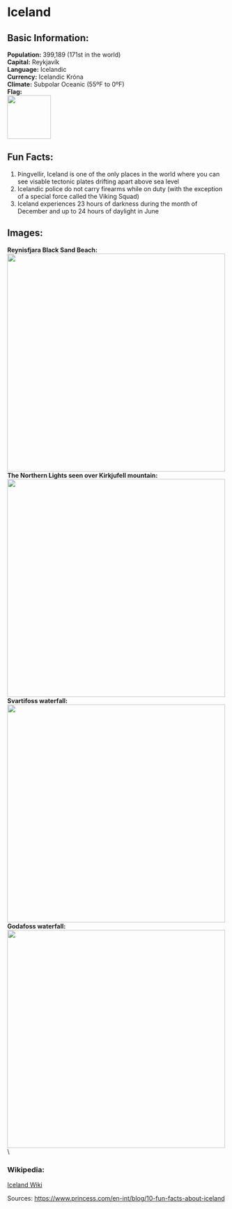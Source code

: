 # Iceland 

## Basic Information:

**Population:** 399,189 (171st in the world)\
**Capital:** Reykjavík\
**Language:** Icelandic\
**Currency:** Icelandic Króna\
**Climate:** Subpolar Oceanic (55ºF to 0ºF)\
**Flag:**\
<img src= "https://upload.wikimedia.org/wikipedia/commons/thumb/c/ce/Flag_of_Iceland.svg/472px-Flag_of_Iceland.svg.png" Width = "100">
## Fun Facts:
1. Þingvellir, Iceland is one of the only places in the world where you can see visable tectonic plates drifting apart above sea level
2.  Icelandic police do not carry firearms while on duty (with the exception of a special force called the Viking Squad)
3. Iceland experiences 23 hours of darkness during the month of December and up to 24 hours of daylight in June
## Images:

**Reynisfjara Black Sand Beach:** 
<img src= " https://farm3.staticflickr.com/2875/34009837311_5b5b37616e_c.jpg" width= "500"> \
**The Northern Lights seen over Kirkjufell mountain:** 
<img src= "https://static.independent.co.uk/2023/05/04/10/iStock-1058181722.jpg" Width = "500"> \
**Svartifoss waterfall:**
<img src= "https://www.campervaniceland.com/assets/img/blog/294.png" Width= "500">\
**Godafoss waterfall:**
<img src="https://cdn.sanity.io/images/np2gumla/production/6b411add707ab71b78b95b0915ede97d9c9c5f68-4743x3162.jpg?w=3840&h=2240&fit=crop&rect=171,252,4256,2341&fp-x=0.4845890410958904&fp-y=0.4498642478094533&auto=format" Width= "500">\
### Wikipedia:
[Iceland Wiki](https://en.wikipedia.org/wiki/Iceland)

Sources:
https://www.princess.com/en-int/blog/10-fun-facts-about-iceland